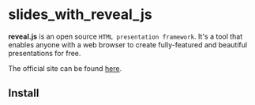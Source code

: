 # slides_with_reveal_js

**reveal.js** is an open source `HTML presentation framework`. It's a tool that enables anyone with a web browser 
to create fully-featured and beautiful presentations for free.

The official site can be found [here](https://revealjs.com/installation/).


## Install 